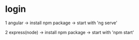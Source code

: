 # login

1 angular 
-> install npm package
-> start with  'ng serve'

2 express(node)
-> install npm package
-> start with 'npm start'
